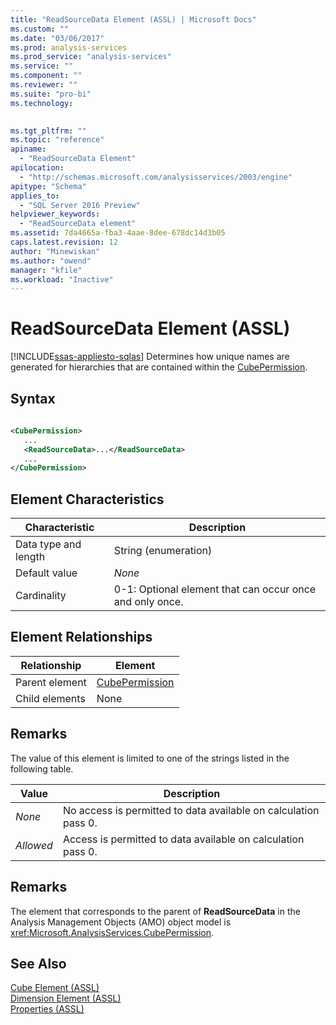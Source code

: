 ```yaml
---
title: "ReadSourceData Element (ASSL) | Microsoft Docs"
ms.custom: ""
ms.date: "03/06/2017"
ms.prod: analysis-services
ms.prod_service: "analysis-services"
ms.service: ""
ms.component: ""
ms.reviewer: ""
ms.suite: "pro-bi"
ms.technology: 
  

ms.tgt_pltfrm: ""
ms.topic: "reference"
apiname: 
  - "ReadSourceData Element"
apilocation: 
  - "http://schemas.microsoft.com/analysisservices/2003/engine"
apitype: "Schema"
applies_to: 
  - "SQL Server 2016 Preview"
helpviewer_keywords: 
  - "ReadSourceData element"
ms.assetid: 7da4665a-fba3-4aae-8dee-678dc14d3b05
caps.latest.revision: 12
author: "Minewiskan"
ms.author: "owend"
manager: "kfile"
ms.workload: "Inactive"
---
```

# ReadSourceData Element (ASSL)
[!INCLUDE[ssas-appliesto-sqlas](../../../includes/ssas-appliesto-sqlas.md)]
  Determines how unique names are generated for hierarchies that are contained within the [CubePermission](../../../analysis-services/scripting/objects/cubepermission-element-assl.md).  
  
## Syntax  
  
```xml  
  
<CubePermission>  
   ...  
   <ReadSourceData>...</ReadSourceData>  
   ...  
</CubePermission>  
```  
  
## Element Characteristics  
  
|Characteristic|Description|  
|--------------------|-----------------|  
|Data type and length|String (enumeration)|  
|Default value|*None*|  
|Cardinality|0-1: Optional element that can occur once and only once.|  
  
## Element Relationships  
  
|Relationship|Element|  
|------------------|-------------|  
|Parent element|[CubePermission](../../../analysis-services/scripting/objects/cubepermission-element-assl.md)|  
|Child elements|None|  
  
## Remarks  
 The value of this element is limited to one of the strings listed in the following table.  
  
|Value|Description|  
|-----------|-----------------|  
|*None*|No access is permitted to data available on calculation pass 0.|  
|*Allowed*|Access is permitted to data available on calculation pass 0.|  
  
## Remarks  
 The element that corresponds to the parent of **ReadSourceData** in the Analysis Management Objects (AMO) object model is <xref:Microsoft.AnalysisServices.CubePermission>.  
  
## See Also  
 [Cube Element &#40;ASSL&#41;](../../../analysis-services/scripting/objects/cube-element-assl.md)   
 [Dimension Element &#40;ASSL&#41;](../../../analysis-services/scripting/objects/dimension-element-assl.md)   
 [Properties &#40;ASSL&#41;](../../../analysis-services/scripting/properties/properties-assl.md)  
  
  
